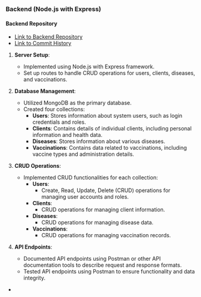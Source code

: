 ### Backend (Node.js with Express)
#### Backend Repository
- [Link to Backend Repository](https://github.com/YaelGluskin/covidcare-api)
- [Link to Commit History](https://github.com/YaelGluskin/COVIDCare/commits/main/ServerSide)

1. **Server Setup**: 
   - Implemented using Node.js with Express framework.
   - Set up routes to handle CRUD operations for users, clients, diseases, and vaccinations.

2. **Database Management**:
   - Utilized MongoDB as the primary database.
   - Created four collections:
     - **Users**: Stores information about system users, such as login credentials and roles.
     - **Clients**: Contains details of individual clients, including personal information and health data.
     - **Diseases**: Stores information about various diseases.
     - **Vaccinations**: Contains data related to vaccinations, including vaccine types and administration details.

3. **CRUD Operations**:
   - Implemented CRUD functionalities for each collection:
     - **Users**: 
       - Create, Read, Update, Delete (CRUD) operations for managing user accounts and roles.
     - **Clients**: 
       - CRUD operations for managing client information.
     - **Diseases**: 
       - CRUD operations for managing disease data.
     - **Vaccinations**: 
       - CRUD operations for managing vaccination records.

4. **API Endpoints**:
   - Documented API endpoints using Postman or other API documentation tools to describe request and response formats.
   - Tested API endpoints using Postman to ensure functionality and data integrity.
-
